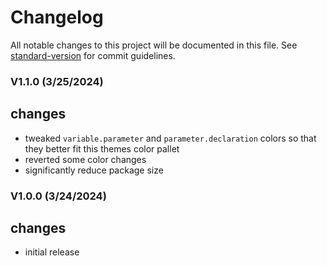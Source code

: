 # Changelog

All notable changes to this project will be documented in this file. See [standard-version](https://github.com/conventional-changelog/standard-version) for commit guidelines.

### V1.1.0 (3/25/2024)

## changes

- tweaked ``variable.parameter`` and ``parameter.declaration`` colors so that they better fit this themes color pallet
- reverted some color changes
- significantly reduce package size

### V1.0.0 (3/24/2024)

## changes

- initial release
